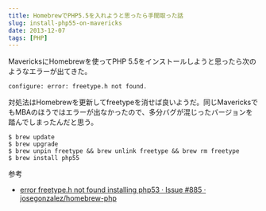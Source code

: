 ```yaml
---
title: HomebrewでPHP5.5を入れようと思ったら手間取った話
slug: install-php55-on-mavericks
date: 2013-12-07
tags: [PHP]
---
```


MavericksにHomebrewを使ってPHP 5.5をインストールしようと思ったら次のようなエラーが出てきた。

```
configure: error: freetype.h not found.
```

対処法はHomebrewを更新してfreetypeを消せば良いようだ。同じMavericksでもMBAのほうではエラーが出なかったので、多分バグが混じったバージョンを踏んでしまったんだと思う。

```
$ brew update
$ brew upgrade
$ brew unpin freetype && brew unlink freetype && brew rm freetype
$ brew install php55
```

参考

- [error freetype.h not found installing php53 · Issue #885 · josegonzalez/homebrew-php](https://github.com/josegonzalez/homebrew-php/issues/885)
